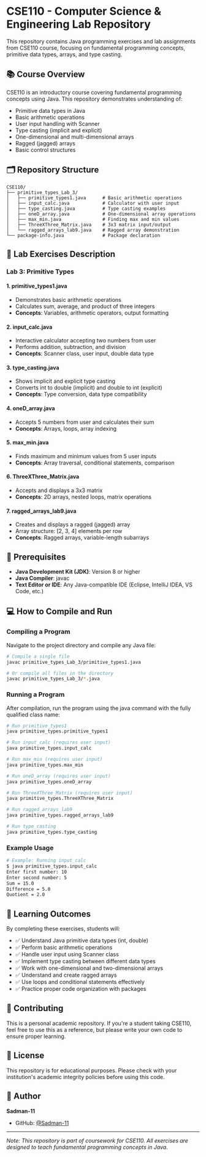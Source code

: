 # CSE110 - Computer Science & Engineering Lab Repository

This repository contains Java programming exercises and lab assignments from CSE110 course, focusing on fundamental programming concepts, primitive data types, arrays, and type casting.

## 📚 Course Overview

CSE110 is an introductory course covering fundamental programming concepts using Java. This repository demonstrates understanding of:

- Primitive data types in Java
- Basic arithmetic operations
- User input handling with Scanner
- Type casting (implicit and explicit)
- One-dimensional and multi-dimensional arrays
- Ragged (jagged) arrays
- Basic control structures

## 🗂️ Repository Structure

```
CSE110/
├── primitive_types_Lab_3/
│   ├── primitive_types1.java      # Basic arithmetic operations
│   ├── input_calc.java            # Calculator with user input
│   ├── type_casting.java          # Type casting examples
│   ├── oneD_array.java            # One-dimensional array operations
│   ├── max_min.java               # Finding max and min values
│   ├── ThreeXThree_Matrix.java    # 3x3 matrix input/output
│   └── ragged_arrays_lab9.java    # Ragged array demonstration
└── package-info.java              # Package declaration
```

## 📝 Lab Exercises Description

### Lab 3: Primitive Types

#### 1. **primitive_types1.java**
- Demonstrates basic arithmetic operations
- Calculates sum, average, and product of three integers
- **Concepts**: Variables, arithmetic operators, output formatting

#### 2. **input_calc.java**
- Interactive calculator accepting two numbers from user
- Performs addition, subtraction, and division
- **Concepts**: Scanner class, user input, double data type

#### 3. **type_casting.java**
- Shows implicit and explicit type casting
- Converts int to double (implicit) and double to int (explicit)
- **Concepts**: Type conversion, data type compatibility

#### 4. **oneD_array.java**
- Accepts 5 numbers from user and calculates their sum
- **Concepts**: Arrays, loops, array indexing

#### 5. **max_min.java**
- Finds maximum and minimum values from 5 user inputs
- **Concepts**: Array traversal, conditional statements, comparison

#### 6. **ThreeXThree_Matrix.java**
- Accepts and displays a 3x3 matrix
- **Concepts**: 2D arrays, nested loops, matrix operations

#### 7. **ragged_arrays_lab9.java**
- Creates and displays a ragged (jagged) array
- Array structure: [2, 3, 4] elements per row
- **Concepts**: Ragged arrays, variable-length subarrays

## 🚀 Prerequisites

- **Java Development Kit (JDK)**: Version 8 or higher
- **Java Compiler**: javac
- **Text Editor or IDE**: Any Java-compatible IDE (Eclipse, IntelliJ IDEA, VS Code, etc.)

## 💻 How to Compile and Run

### Compiling a Program

Navigate to the project directory and compile any Java file:

```bash
# Compile a single file
javac primitive_types_Lab_3/primitive_types1.java

# Or compile all files in the directory
javac primitive_types_Lab_3/*.java
```

### Running a Program

After compilation, run the program using the java command with the fully qualified class name:

```bash
# Run primitive_types1
java primitive_types.primitive_types1

# Run input_calc (requires user input)
java primitive_types.input_calc

# Run max_min (requires user input)
java primitive_types.max_min

# Run oneD_array (requires user input)
java primitive_types.oneD_array

# Run ThreeXThree_Matrix (requires user input)
java primitive_types.ThreeXThree_Matrix

# Run ragged_arrays_lab9
java primitive_types.ragged_arrays_lab9

# Run type_casting
java primitive_types.type_casting
```

### Example Usage

```bash
# Example: Running input_calc
$ java primitive_types.input_calc
Enter first number: 10
Enter second number: 5
Sum = 15.0
Difference = 5.0
Quotient = 2.0
```

## 📖 Learning Outcomes

By completing these exercises, students will:

- ✅ Understand Java primitive data types (int, double)
- ✅ Perform basic arithmetic operations
- ✅ Handle user input using Scanner class
- ✅ Implement type casting between different data types
- ✅ Work with one-dimensional and two-dimensional arrays
- ✅ Understand and create ragged arrays
- ✅ Use loops and conditional statements effectively
- ✅ Practice proper code organization with packages

## 🤝 Contributing

This is a personal academic repository. If you're a student taking CSE110, feel free to use this as a reference, but please write your own code to ensure proper learning.

## 📄 License

This repository is for educational purposes. Please check with your institution's academic integrity policies before using this code.

## 👤 Author

**Sadman-11**

- GitHub: [@Sadman-11](https://github.com/Sadman-11)

---

*Note: This repository is part of coursework for CSE110. All exercises are designed to teach fundamental programming concepts in Java.*
